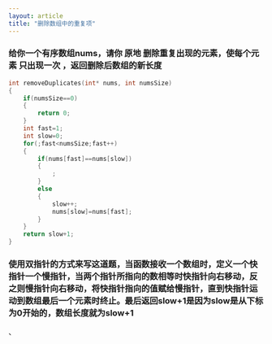 ```yaml
---
layout: article
title: "删除数组中的重复项"
---
```


### 给你一个有序数组nums，请你 原地 删除重复出现的元素，使每个元素 只出现一次 ，返回删除后数组的新长度

```c
int removeDuplicates(int* nums, int numsSize)
{
    if(numsSize==0)
    {
        return 0;
    }
    int fast=1;
    int slow=0;
    for(;fast<numsSize;fast++)
    {
        if(nums[fast]==nums[slow])
        {
            ;
        }
        else
        {
            slow++;
            nums[slow]=nums[fast];
        }
    }
    return slow+1;
}
```

### 使用双指针的方式来写这道题，当函数接收一个数组时，定义一个快指针一个慢指针，当两个指针所指向的数相等时快指针向右移动，反之则慢指针向右移动，将快指针指向的值赋给慢指针，直到快指针运动到数组最后一个元素时终止。最后返回slow+1是因为slow是从下标为0开始的，数组长度就为slow+1

、
